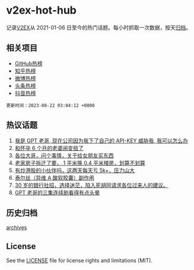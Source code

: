 # v2ex-hot-hub

 记录[V2EX](https://www.v2ex.com/)从 2021-01-06 日至今的热门话题。每小时抓取一次数据，按天[归档](archives)。
 
 ## 相关项目

- [GitHub热榜](https://github.com/lonnyzhang423/github-hot-hub)
- [知乎热榜](https://github.com/lonnyzhang423/zhihu-hot-hub)
- [微博热榜](https://github.com/lonnyzhang423/weibo-hot-hub)
- [头条热榜](https://github.com/lonnyzhang423/toutiao-hot-hub)
- [抖音热榜](https://github.com/lonnyzhang423/douyin-hot-hub)


 `更新时间：2023-08-22 03:04:12 +0800`

## 热议话题

1. [我是 GPT 老哥, 现在公司因为我下了自己的 API-KEY 威胁我, 我可以怎么办](https://www.v2ex.com/t/966984)
1. [和怀孕 6 个月的老婆闹变扭了](https://www.v2ex.com/t/966960)
1. [各位大哥，问个事情，关于给女朋友买东西](https://www.v2ex.com/t/967009)
1. [老家房子拆迁了要， 1 平米换 0.4 平米楼房，划算不划算](https://www.v2ex.com/t/967020)
1. [有炒港股的小伙伴吗，这两天每天亏 5k+，压力山大](https://www.v2ex.com/t/967091)
1. [泰尔丝（异维 A 酸软胶囊）副作用](https://www.v2ex.com/t/966947)
1. [30 岁的银行社招，选择迷茫，陷入死胡同请求各位过来人的建议。](https://www.v2ex.com/t/967167)
1. [GPT 老哥的三集连续剧看得有点头晕](https://www.v2ex.com/t/967057)

## 历史归档

[archives](archives)

## License

See the [LICENSE](LICENSE) file for license rights and limitations (MIT).
